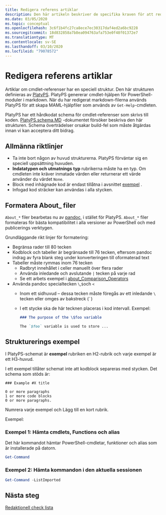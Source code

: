 ```yaml
---
title: Redigera referens artiklar
description: Den här artikeln beskriver de specifika kraven för att redigera cmdlet-referenser och om ämnen i PowerShell-dokumentationen.
ms.date: 03/05/2020
ms.topic: conceptual
ms.openlocfilehash: 3c6f1b4fc27ca8ece7ec30317daf4ed2a6bc9228
ms.sourcegitcommit: 18d832858a7b8ea094763afa753e0f48f01372e7
ms.translationtype: MT
ms.contentlocale: sv-SE
ms.lasthandoff: 03/10/2020
ms.locfileid: "79078572"
---
```

# <a name="editing-reference-articles"></a>Redigera referens artiklar

Artiklar om cmdlet-referenser har en speciell struktur. Den här strukturen definieras av [PlatyPS][].
PlatyPS genererar cmdlet-hjälpen för PowerShell-moduler i markdown. När du har redigerat markdown-filerna används PlatyPS för att skapa MAML-hjälpfiler som används av `Get-Help`-cmdleten.

PlatyPS har ett hårdkodat schema för cmdlet-referenser som skrivs till koden. [PlatyPS.schema.MD][] -dokumentet försöker beskriva den här strukturen. Schema överträdelser orsakar build-fel som måste åtgärdas innan vi kan acceptera ditt bidrag.

## <a name="general-guidelines"></a>Allmänna riktlinjer

- Ta inte bort någon av huvud strukturerna. PlatyPS förväntar sig en speciell uppsättning huvuden.
- **Indatatypen och utmatnings** **typ** rubrikerna måste ha en typ. Om cmdleten inte kräver inmatade värden eller returnerar ett värde använder du värdet `None`.
- Block med inhägnade kod är endast tillåtna i avsnittet [exempel](#structuring-examples) .
- Infogad kod sträcker kan användas i alla stycken.

## <a name="formatting-about_-files"></a>Formatera About_ filer

`About_*` filer bearbetas nu av [pandoc][], i stället för PlatyPS. `About_*` filer formateras för bästa kompatibilitet i alla versioner av PowerShell och med publicerings verktygen.

Grundläggande rikt linjer för formatering:

- Begränsa rader till 80 tecken
- Kodblock och tabeller är begränsade till 76 tecken, eftersom pandoc indrag av fyra blank steg under konverteringen till oformaterad text
- Tabeller måste rymmas inom 76 tecken
  - Radbryt innehållet i celler manuellt över flera rader
  - Använda inledande och avslutande `|` tecken på varje rad
  - Se ett arbets exempel i [about_Comparison_Operators][about-example]
- Använda pandoc specialtecken `\`,`$`och `<`
  - Inom ett sidhuvud – dessa tecken måste föregås av ett inledande `\` tecken eller omges av bakstreck (`` ` ``)
  - I ett stycke ska de här tecknen placeras i kod intervall. Exempel:

    ~~~markdown
    ### The purpose of the \$foo variable

    The `$foo` variable is used to store ...
    ~~~

## <a name="structuring-examples"></a>Strukturerings exempel

I PlatyPS-schemat är **exempel** rubriken en H2-rubrik och varje exempel är ett H3-huvud.

I ett exempel tillåter schemat inte att kodblock separeras med stycken. Det schema som stöds är:

```
### Example #X title

0 or more paragraphs
1 or more code blocks
0 or more paragraphs.
```

Numrera varje exempel och Lägg till en kort rubrik.

Exempel:

### <a name="example-1-get-cmdlets-functions-and-aliases"></a>Exempel 1: Hämta cmdlets, Functions och alias

Det här kommandot hämtar PowerShell-cmdletar, funktioner och alias som är installerade på datorn.

```powershell
Get-Command
```

### <a name="example-2-get-commands-in-the-current-session"></a>Exempel 2: Hämta kommandon i den aktuella sessionen

```powershell
Get-Command -ListImported
```

## <a name="next-steps"></a>Nästa steg

[Redaktionell check lista](editorial-checklist.md)

<!-- link references -->
[PlatyPS]: https://github.com/powershell/platyps
[platyPS.schema.md]: https://github.com/PowerShell/platyPS/blob/master/platyPS.schema.md
[issue1806]: https://github.com/MicrosoftDocs/PowerShell-Docs/issues/1806
[about-example]: https://github.com/MicrosoftDocs/PowerShell-Docs/reference/5.1/Microsoft.PowerShell.Core/About/about_Comparison_Operators.md
[Pandoc]: https://pandoc.org
